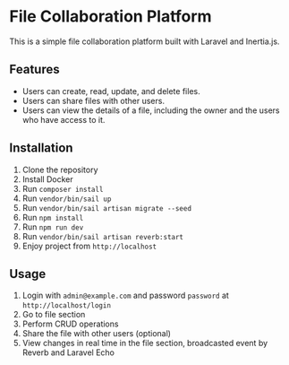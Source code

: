 # File Collaboration Platform

This is a simple file collaboration platform built with Laravel and Inertia.js.

## Features

- Users can create, read, update, and delete files.
- Users can share files with other users.
- Users can view the details of a file, including the owner and the users who have access to it.

## Installation

1. Clone the repository
2. Install Docker
3. Run `composer install`
4. Run `vendor/bin/sail up`
5. Run `vendor/bin/sail artisan migrate --seed`
6. Run `npm install`
7. Run `npm run dev`
8. Run `vendor/bin/sail artisan reverb:start`
8. Enjoy project from `http://localhost`

## Usage

1. Login with `admin@example.com` and password `password` at `http://localhost/login`
2. Go to file section
3. Perform CRUD operations
4. Share the file with other users (optional)
5. View changes in real time in the file section, broadcasted event by Reverb and Laravel Echo
